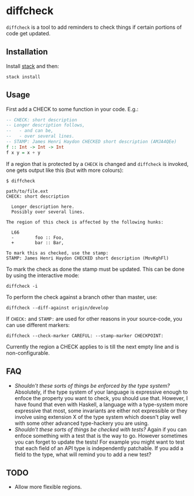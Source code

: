 # diffcheck

`diffcheck` is a tool to add reminders to check things if certain portions of
code get updated.

## Installation

Install [stack](https://docs.haskellstack.org/en/stable/README/#how-to-install) and then:

```
stack install
```

## Usage

First add a CHECK to some function in your code. E.g.:

``` haskell
-- CHECK: short description
-- Longer description follows,
--   - and can be,
--   - over several lines.
-- STAMP: James Henri Haydon CHECKED short description (AMJA4QEe)
f :: Int -> Int -> Int
f x y = x + y
```

If a region that is protected by a `CHECK` is changed and `diffcheck` is
invoked, one gets output like this (but with more colours):

```
$ diffcheck

path/to/file.ext
CHECK: short description

  Longer description here.
  Possibly over several lines.

The region of this check is affected by the following hunks:

  L66
  -        foo :: Foo,
  +        bar :: Bar,

To mark this as checked, use the stamp:
STAMP: James Henri Haydon CHECKED short description (MovKghFl)
```

To mark the check as done the stamp must be updated. This can be done by using
the interactive mode:

```
diffcheck -i
```

To perform the check against a branch other than master, use:

```
diffcheck --diff-against origin/develop
```

If `CHECK:` and `STAMP:` are used for other reasons in your source-code, you can
use different markers:

```
diffcheck --check-marker CAREFUL: --stamp-marker CHECKPOINT:
```

Currently the region a CHECK applies to is till the next empty line and is
non-configurable.

## FAQ

- _Shouldn't these sorts of things be enforced by the type system?_ Absolutely,
  if the type system of your language is expressive enough to enfoce the
  property you want to check, you should use that. However, I have found that
  even with Haskell, a language with a type-system more expressive that most,
  some invariants are either not expressible or they involve using extension X
  of the type system which doesn't play well with some other advanced
  type-hackery you are using.
- _Shouldn't these sorts of things be checked with tests?_ Again if you can
  enfoce something with a test that is the way to go. However sometimes you can
  forget to update the tests! For example you might want to test that each field
  of an API type is independently patchable. If you add a field to the type,
  what will remind you to add a new test?

## TODO

- Allow more flexible regions.
